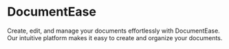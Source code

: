 # DocumentEase
Create, edit, and manage your documents effortlessly with DocumentEase. Our intuitive platform makes it easy to create and organize your documents.
